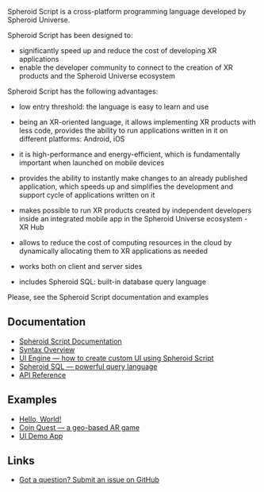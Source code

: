 Spheroid Script is a cross-platform programming language developed by Spheroid Universe.

Spheroid Script has been designed to:

- significantly speed up and reduce the cost of developing XR applications
- enable the developer community to connect to the creation of XR products and the Spheroid Universe ecosystem

Spheroid Script has the following advantages:

- low entry threshold: the language is easy to learn and use

- being an XR-oriented language, it allows implementing XR products with less code, provides the ability to run applications written in it on different platforms: Android, iOS

- it is high-performance and energy-efficient, which is fundamentally important when launched on mobile devices

- provides the ability to instantly make changes to an already published application, which speeds up and simplifies the development and support cycle of applications written on it

- makes possible to run XR products created by independent developers inside an integrated mobile app in the Spheroid Universe ecosystem - XR Hub

- allows to reduce the cost of computing resources in the cloud by dynamically allocating them to XR applications as needed

- works both on client and server sides

- includes Spheroid SQL: built-in database query language

Please, see the Spheroid Script documentation and examples

## Documentation
- [Spheroid Script Documentation](https://spheroiduniverse.github.io/SpheroidScript/)
- [Syntax Overview](https://spheroiduniverse.github.io/SpheroidScript/basic-syntax.html)
- [UI Engine — how to create custom UI using Spheroid Script](https://spheroiduniverse.github.io/SpheroidScript/ui/)
- [Spheroid SQL — powerful query language](https://spheroiduniverse.github.io/SpheroidScript/sql/)
- [API Reference](https://spheroiduniverse.github.io/SpheroidScript/reference/)

## Examples
- [Hello, World!](examples/HelloWorld)
- [Coin Quest — a geo-based AR game](examples/CoinQuest)
- [UI Demo App](examples/UI)

## Links
- [Got a question? Submit an issue on GitHub](docs/submit-an-issue.md)
